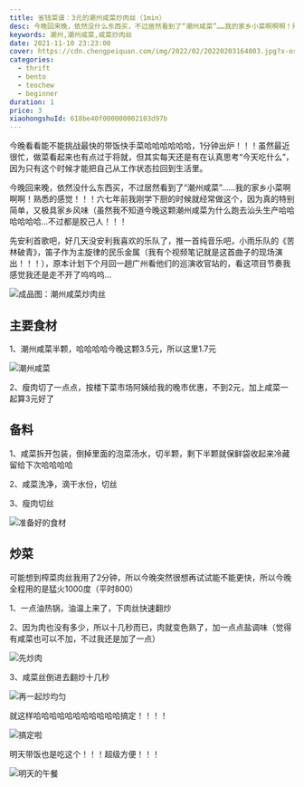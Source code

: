 ```yaml
---
title: 省钱菜谱：3元的潮州咸菜炒肉丝（1min）
desc: 今晚回来晚，依然没什么东西买，不过居然看到了“潮州咸菜”……我的家乡小菜啊啊啊！熟悉的感觉！！！六七年前我刚学下厨的时候就经常做这个，因为真的特别简单，又极具家乡风味（虽然我不知道今晚这颗潮州咸菜为什么跑去汕头生产哈哈哈哈哈哈…不过都是胶己人！！！
keywords: 潮州,潮州咸菜,咸菜炒肉丝
date: 2021-11-10 23:23:00
cover: https://cdn.chengpeiquan.com/img/2022/02/20220203164003.jpg?x-oss-process=image/interlace,1
categories:
  - thrift
  - bento
  - teochew
  - beginner
duration: 1
price: 3
xiaohongshuId: 618be40f000000002103d97b
---
```


今晚看看能不能挑战最快的带饭快手菜哈哈哈哈哈哈，1分钟出炉！！！虽然最近很忙，做菜看起来也有点过于将就，但其实每天还是有在认真思考“今天吃什么”，因为只有这个时候才能把自己从工作状态拉回到生活里。

今晚回来晚，依然没什么东西买，不过居然看到了“潮州咸菜”……我的家乡小菜啊啊啊！熟悉的感觉！！！六七年前我刚学下厨的时候就经常做这个，因为真的特别简单，又极具家乡风味（虽然我不知道今晚这颗潮州咸菜为什么跑去汕头生产哈哈哈哈哈哈…不过都是胶己人！！！

先安利首歌吧，好几天没安利我喜欢的乐队了，推一首纯音乐吧，小雨乐队的《苦林破青》，笛子作为主旋律的民乐金属（我有个视频笔记就是这首曲子的现场演出！！！），原本计划下个月回一趟广州看他们的巡演收官站的，看这项目节奏我感觉我还是走不开了呜呜呜…

![成品图：潮州咸菜炒肉丝](https://cdn.chengpeiquan.com/img/2022/02/20220203164101.jpg?x-oss-process=image/interlace,1)

## 主要食材

1、潮州咸菜半颗，哈哈哈哈今晚这颗3.5元，所以这里1.7元

![潮州咸菜](https://cdn.chengpeiquan.com/img/2022/02/20220203164100.jpg?x-oss-process=image/interlace,1)

2、瘦肉切了一点点，按楼下菜市场阿姨给我的晚市优惠，不到2元，加上咸菜一起算3元好了

## 备料

1、咸菜拆开包装，倒掉里面的泡菜汤水，切半颗，剩下半颗就保鲜袋收起来冷藏留给下次哈哈哈哈

2、咸菜洗净，滴干水份，切丝

3、瘦肉切丝

![准备好的食材](https://cdn.chengpeiquan.com/img/2022/02/20220203164059.jpg?x-oss-process=image/interlace,1)

## 炒菜

可能想到榨菜肉丝我用了2分钟，所以今晚突然很想再试试能不能更快，所以今晚全程用的是猛火1000度（平时800）

1、一点油热锅，油温上来了，下肉丝快速翻炒

2、因为肉也没有多少，所以十几秒而已，肉就变色熟了，加一点点盐调味（觉得有咸菜也可以不加，不过我还是加了一点）

![先炒肉](https://cdn.chengpeiquan.com/img/2022/02/20220203164102.jpg?x-oss-process=image/interlace,1)

3、咸菜丝倒进去翻炒十几秒

![再一起炒均匀](https://cdn.chengpeiquan.com/img/2022/02/20220203164103.jpg?x-oss-process=image/interlace,1)

就这样哈哈哈哈哈哈哈哈哈哈哈搞定！！！！

![搞定啦](https://cdn.chengpeiquan.com/img/2022/02/20220203164058.jpg?x-oss-process=image/interlace,1)

明天带饭也是吃这个！！！超级方便！！！

![明天的午餐](https://cdn.chengpeiquan.com/img/2022/02/20220203164057.jpg?x-oss-process=image/interlace,1)

